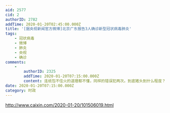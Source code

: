 ```yaml
---
aid: 2577
cid: 2
authorID: 2782
addTime: 2020-01-20T02:45:00.000Z
title: '[据央视新闻官方微博]北京广东报告3人确诊新型冠状病毒肺炎'
tags:
    - 冠状病毒
    - 微博
    - 肺炎
    - 央视
    - 确诊
comments:
    -
        authorID: 2325
        addTime: 2020-01-20T07:15:00.000Z
        content: 连纸包不住火的道理都不懂，同样的错误犯两次。到底猪头到什么程度？
date: 2020-01-20T07:15:00.000Z
category: 时政
---
```


http://www.caixin.com/2020-01-20/101506019.html
